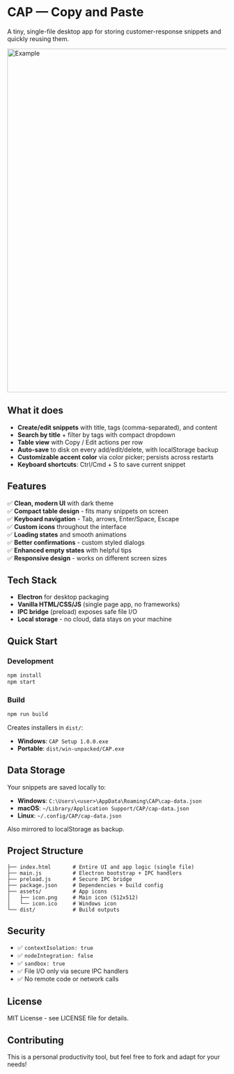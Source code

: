# CAP — Copy and Paste

A tiny, single-file desktop app for storing customer-response snippets and quickly reusing them.

<img width="1178" height="789" alt="Example" src="https://github.com/user-attachments/assets/0177c8f3-a246-4011-b673-055559e9867e" />


## What it does

- **Create/edit snippets** with title, tags (comma-separated), and content
- **Search by title** + filter by tags with compact dropdown
- **Table view** with Copy / Edit actions per row  
- **Auto-save** to disk on every add/edit/delete, with localStorage backup
- **Customizable accent color** via color picker; persists across restarts
- **Keyboard shortcuts**: Ctrl/Cmd + S to save current snippet

## Features

✅ **Clean, modern UI** with dark theme  
✅ **Compact table design** - fits many snippets on screen  
✅ **Keyboard navigation** - Tab, arrows, Enter/Space, Escape  
✅ **Custom icons** throughout the interface  
✅ **Loading states** and smooth animations  
✅ **Better confirmations** - custom styled dialogs  
✅ **Enhanced empty states** with helpful tips  
✅ **Responsive design** - works on different screen sizes  

## Tech Stack

- **Electron** for desktop packaging
- **Vanilla HTML/CSS/JS** (single page app, no frameworks)
- **IPC bridge** (preload) exposes safe file I/O
- **Local storage** - no cloud, data stays on your machine

## Quick Start

### Development
```bash
npm install
npm start
```

### Build
```bash
npm run build
```

Creates installers in `dist/`:
- **Windows**: `CAP Setup 1.0.0.exe` 
- **Portable**: `dist/win-unpacked/CAP.exe`

## Data Storage

Your snippets are saved locally to:
- **Windows**: `C:\Users\<user>\AppData\Roaming\CAP\cap-data.json`
- **macOS**: `~/Library/Application Support/CAP/cap-data.json`  
- **Linux**: `~/.config/CAP/cap-data.json`

Also mirrored to localStorage as backup.

## Project Structure

```
├── index.html       # Entire UI and app logic (single file)
├── main.js          # Electron bootstrap + IPC handlers
├── preload.js       # Secure IPC bridge
├── package.json     # Dependencies + build config
├── assets/          # App icons
│   ├── icon.png     # Main icon (512x512)
│   └── icon.ico     # Windows icon
└── dist/            # Build outputs
```

## Security

- ✅ `contextIsolation: true`
- ✅ `nodeIntegration: false` 
- ✅ `sandbox: true`
- ✅ File I/O only via secure IPC handlers
- ✅ No remote code or network calls

## License

MIT License - see LICENSE file for details.

## Contributing

This is a personal productivity tool, but feel free to fork and adapt for your needs!
